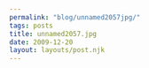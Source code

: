 ```yaml
---
permalink: "blog/unnamed2057jpg/"
tags: posts
title: unnamed2057.jpg
date: 2009-12-20
layout: layouts/post.njk
---
```


